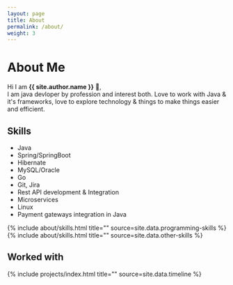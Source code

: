 ```yaml
---
layout: page
title: About
permalink: /about/
weight: 3
---
```


# **About Me**

Hi I am **{{ site.author.name }}** :wave:,<br>
I am java devloper by profession and interest both. Love to work with Java & it's frameworks, love to explore technology & things to make things easier and efficient.

 ## **Skills**
- Java
- Spring/SpringBoot
- Hibernate
- MySQL/Oracle
- Go
- Git, Jira
- Rest API development & Integration
- Microservices
- Linux
- Payment gateways integration in Java

<div class="row">
{% include about/skills.html title="" source=site.data.programming-skills %}
{% include about/skills.html title="" source=site.data.other-skills %}
</div>


## **Worked with**
<div class="row">
{% include projects/index.html title="" source=site.data.timeline %}
</div>
